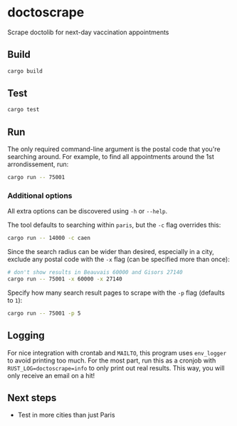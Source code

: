 # doctoscrape
Scrape doctolib for next-day vaccination appointments

## Build

```sh
cargo build
```

## Test

```sh
cargo test
```

## Run

The only required command-line argument is the postal code that you're searching
around. For example, to find all appointments around the 1st arrondissement, run:

```sh
cargo run -- 75001
```

### Additional options

All extra options can be discovered using `-h` or `--help`.

The tool defaults to searching within `paris`, but the `-c` flag overrides this:

```sh
cargo run -- 14000 -c caen
```

Since the search radius can be wider than desired, especially in a city,
exclude any postal code with the `-x` flag (can be specified more than once):

```sh
# don't show results in Beauvais 60000 and Gisors 27140
cargo run -- 75001 -x 60000 -x 27140
```

Specify how many search result pages to scrape with the `-p` flag (defaults to `1`):

```sh
cargo run -- 75001 -p 5
```

## Logging

For nice integration with crontab and `MAILTO`, this program uses `env_logger`
to avoid printing too much. For the most part, run this as a cronjob with
`RUST_LOG=doctoscrape=info` to only print out real results. This way, you will
only receive an email on a hit!

## Next steps

* Test in more cities than just Paris
